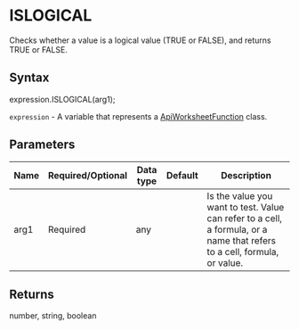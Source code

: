 # ISLOGICAL

Checks whether a value is a logical value (TRUE or FALSE), and returns TRUE or FALSE.

## Syntax

expression.ISLOGICAL(arg1);

`expression` - A variable that represents a [ApiWorksheetFunction](../ApiWorksheetFunction.md) class.

## Parameters

| **Name** | **Required/Optional** | **Data type** | **Default** | **Description** |
| ------------- | ------------- | ------------- | ------------- | ------------- |
| arg1 | Required | any |  | Is the value you want to test. Value can refer to a cell, a formula, or a name that refers to a cell, formula, or value. |

## Returns

number, string, boolean